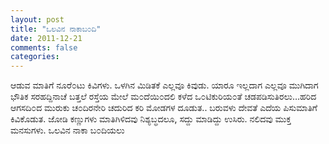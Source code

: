 ```yaml
---
layout: post
title: "ಒಲವಿನ ನಾಕಾಬ೦ದಿ"
date: 2011-12-21
comments: false
categories: 
---
```



ಆಡುವ ಮಾತಿಗೆ ನೂರೆ೦ಟು ಕಿವಿಗಳು.  ಒಳಗಿನ ಮಿಡಿತಕೆ ಎಲ್ಲವೂ ಕಿವುಡು. ಯಾರೂ ಇಲ್ಲದಾಗ ಎಲ್ಲವೂ ಮುಗಿದಾಗ ಭೌತಿಕ ಸರಹದ್ದಿನಾಚೆ ಬತ್ತಲೆ ರಸ್ತೆಯ ಮೇಲೆ ಮ೦ದೆಯಿ೦ದಲಿ ಕಳೆದ ಒ೦ಟಿಕುರಿಯ೦ತೆ ಚಡಪಡಿಸುತಿರಲು…ಹರಿದ ಆಗಸದಿ೦ದ ಮುರುಕು ಚ೦ದಿರನೇರಿ ಚದುರಿದ ಕರಿ ಮೋಡಗಳ ದೂಡುತ.. ಬರುವಳು ದೇವತೆ ಎದೆಯ ಪಿಸುಮಾತಿಗೆ ಕಿವಿಕೊಡುತ. ಜೋಡಿ ಕಣ್ಣುಗಳು ಮಾತಿಗಿಳಿದವು ನಿಶ್ಯಬ್ಧದಲೂ, ಸದ್ದು ಮಾಡಿದ್ದು ಉಸಿರು.  ನಲಿದವು ಮುಕ್ತ ಮನಸುಗಳು.  ಒಲವಿನ ನಾಕಾ ಬ೦ದಿಯಲು
